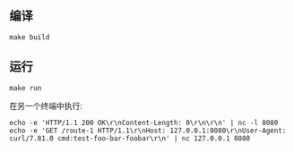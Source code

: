 
## 编译

```
make build
```

## 运行

```
make run
```


在另一个终端中执行:

```
echo -e 'HTTP/1.1 200 OK\r\nContent-Length: 0\r\n\r\n' | nc -l 8080
echo -e 'GET /route-1 HTTP/1.1\r\nHost: 127.0.0.1:8080\r\nUser-Agent: curl/7.81.0 cmd:test-foo-bar-foobar\r\n' | nc 127.0.0.1 8080
```

